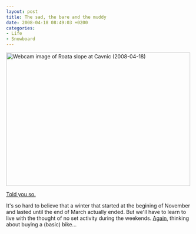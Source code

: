 ```yaml
---
layout: post
title: The sad, the bare and the muddy
date: 2008-04-18 08:49:03 +0200
categories:
- Life
- Snowboard
---
```

<img alt="Webcam image of Roata slope at Cavnic (2008-04-18)" src="http://www.rusiczki.net/blog/blogpics/webcam-roata-cavnic-2008-04-18.png" width="500" height="362" class="image" border="0"/>

<a href="http://www.rusiczki.net/2008/04/07/the-end-of-the-local-winter-season/">Told you so.</a>

It's so hard to believe that a winter that started at the begining of November and lasted until the end of March actually ended. But we'll have to learn to live with the thought of no set activity during the weekends. <a href="http://www.rusiczki.net/2005/05/01/biking-around-the-town/">Again</a>, thinking about buying a (basic) bike...
